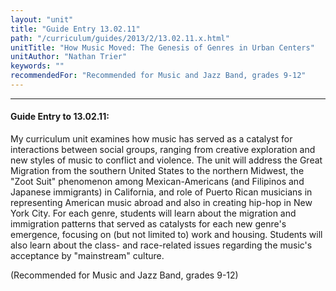 ```yaml
---
layout: "unit"
title: "Guide Entry 13.02.11"
path: "/curriculum/guides/2013/2/13.02.11.x.html"
unitTitle: "How Music Moved: The Genesis of Genres in Urban Centers"
unitAuthor: "Nathan Trier"
keywords: ""
recommendedFor: "Recommended for Music and Jazz Band, grades 9-12"
---
```

<body>
<hr/>
<h4>
Guide Entry to 13.02.11:
</h4>
<p>
My curriculum unit examines how music has served as a catalyst for interactions between social groups, ranging from creative exploration and new styles of music to conflict and violence.  The unit will address the Great Migration from the southern United States to the northern Midwest, the "Zoot Suit" phenomenon among Mexican-Americans (and Filipinos and Japanese immigrants) in California, and role of Puerto Rican musicians in representing American music abroad and also in creating hip-hop in New York City.  For each genre, students will learn about the migration and immigration patterns that served as catalysts for each new genre's emergence, focusing on (but not limited to) work and housing.  Students will also learn about the class- and race-related issues regarding the music's acceptance by "mainstream" culture.
</p>
<p>
(Recommended for Music and Jazz Band, grades 9-12)
</p>
</body>